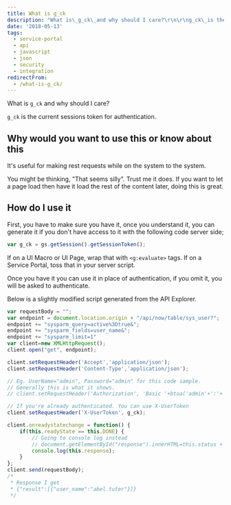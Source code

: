 ```yaml
---
title: What is g_ck
description: "What is\_g_ck\_and why should I care?\r\n\r\ng_ck\_is the current sessions token for authentication.\r\n\r\n## Why would you want to use this or know about this\r\n\r\nIt's..."
date: '2018-05-13'
tags:
  - service-portal
  - api
  - javascript
  - json
  - security
  - integration
redirectFrom:
  - /what-is-g_ck/
---
```


<!--StartFragment-->

What is `g_ck` and why should I care?

`g_ck` is the current sessions token for authentication.

## Why would you want to use this or know about this

It's useful for making rest requests while on the system to the system.

You might be thinking, "That seems silly". Trust me it does. If you want to let a page load then have it load the rest of the content later, doing this is great.

## How do I use it

First, you have to make sure you have it, once you understand it, you can generate it if you don't have access to it with the following code server side;

```javascript
var g_ck = gs.getSession().getSessionToken();
```

If on a UI Macro or UI Page, wrap that with `<g:evaluate>` tags. If on a Service Portal, toss that in your server script.

Once you have it you can use it in place of authentication, if you omit it, you will be asked to authenticate.

Below is a slightly modified script generated from the API Explorer.

```javascript
var requestBody = "";
var endpoint = document.location.origin + "/api/now/table/sys_user?";
endpoint += "sysparm_query=active%3Dtrue&";
endpoint += "sysparm_fields=user_name&";
endpoint += "sysparm_limit=1"
var client=new XMLHttpRequest();
client.open("get", endpoint);

client.setRequestHeader('Accept','application/json');
client.setRequestHeader('Content-Type','application/json');

// Eg. UserName="admin", Password="admin" for this code sample.
// Generally this is what it shows.
// client.setRequestHeader('Authorization', 'Basic '+btoa('admin'+':'+'admin'));

// If you're already authenticated. You can use X-UserToken
client.setRequestHeader('X-UserToken', g_ck);

client.onreadystatechange = function() {
    if(this.readyState == this.DONE) {
        // Going to console log instead
        // document.getElementById("response").innerHTML=this.status + this.response;
        console.log(this.response);
    }
};
client.send(requestBody);
/*
 * Response I get
 * {"result":[{"user_name":"abel.tuter"}]}
 */
```

<!--EndFragment-->